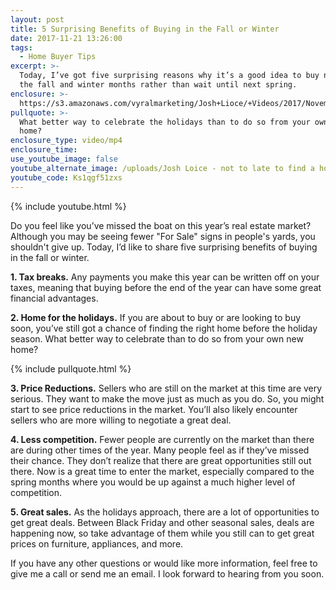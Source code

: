 ```yaml
---
layout: post
title: 5 Surprising Benefits of Buying in the Fall or Winter
date: 2017-11-21 13:26:00
tags:
  - Home Buyer Tips
excerpt: >-
  Today, I’ve got five surprising reasons why it’s a good idea to buy now during
  the fall and winter months rather than wait until next spring.
enclosure: >-
  https://s3.amazonaws.com/vyralmarketing/Josh+Lioce/+Videos/2017/November/Milford+MA+Real+Estate+Agent-+5+Surprising+Benefits+of+Buying+in+the+Fall+or+Winter.mp4
pullquote: >-
  What better way to celebrate the holidays than to do so from your own new
  home?
enclosure_type: video/mp4
enclosure_time:
use_youtube_image: false
youtube_alternate_image: /uploads/Josh Loice - not to late to find a home this year.jpg
youtube_code: Ks1qgf51zxs
---
```


{% include youtube.html %}

Do you feel like you’ve missed the boat on this year’s real estate market? Although you may be seeing fewer "For Sale" signs in people's yards, you shouldn't give up. Today, I’d like to share five surprising benefits of buying in the fall or winter.

**1\. Tax breaks.** Any payments you make this year can be written off on your taxes, meaning that buying before the end of the year can have some great financial advantages.&nbsp;

**2\. Home for the holidays.** If you are about to buy or are looking to buy soon, you’ve still got a chance of finding the right home before the holiday season. What better way to celebrate than to do so from your own new home?&nbsp;

{% include pullquote.html %}

**3\. Price Reductions.** Sellers who are still on the market at this time are very serious. They want to make the move just as much as you do. So, you might start to see price reductions in the market. You’ll also likely encounter sellers who are more willing to negotiate a great deal.&nbsp;

**4\. Less competition.** Fewer people are currently on the market than there are during other times of the year. Many people feel as if they’ve missed their chance. They don’t realize that there are great opportunities still out there. Now is a great time to enter the market, especially compared to the spring months where you would be up against a much higher level of competition.&nbsp;

**5\. Great sales.** As the holidays approach, there are a lot of opportunities to get great deals. Between Black Friday and other seasonal sales, deals are happening now, so take advantage of them while you still can to get great prices on furniture, appliances, and more.

If you have any other questions or would like more information, feel free to give me a call or send me an email. I look forward to hearing from you soon.